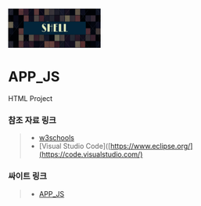 <img src="./resources/img/SHELL.png" width="189" height="80"></img>

# APP_JS
HTML Project 
### 참조 자료 링크
> * [w3schools](https://www.w3schools.com/)
> * [Visual Studio Code]([https://www.eclipse.org/](https://code.visualstudio.com/)

### 싸이트 링크
> * [APP_JS](https://vignekim.github.io/APP_JS/)
